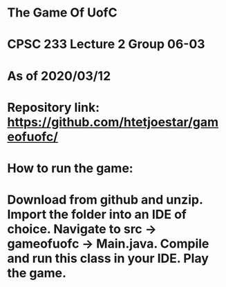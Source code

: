 # The Game Of UofC
# CPSC 233 Lecture 2 Group 06-03
# As of 2020/03/12
# Repository link: https://github.com/htetjoestar/gameofuofc/
#
# How to run the game:
# Download from github and unzip. Import the folder into an IDE of choice. Navigate to src -> gameofuofc -> Main.java. Compile and run this class in your IDE. Play the game.
